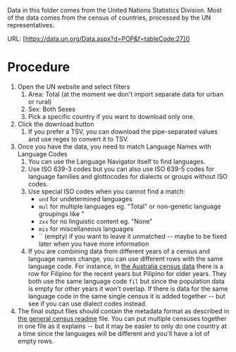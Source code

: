 Data in this folder comes from the United Nations Statistics Division. Most of the data comes from the census of countries, processed by the UN representatives.

URL: [https://data.un.org/Data.aspx?d=POP&f=tableCode:27]()

# Procedure

1. Open the UN website and select filters
   1. Area: Total (at the moment we don't import separate data for urban or rural)
   2. Sex: Both Sexes
   3. Pick a specific country if you want to download only one.
2. Click the download button
   1. If you prefer a TSV, you can download the pipe-separated values and use regex to convert it to TSV.
3. Once you have the data, you need to match Language Names with Language Codes
   1. You can use the Language Navigator itself to find languages.
   2. Use ISO 639-3 codes but you can also use ISO 639-5 codes for language families and glottocodes for dialects or groups without ISO codes.
   3. Use special ISO codes when you cannot find a match:
      - `und` for undetermined languages
      - `mul` for multiple languages eg. "Total" or non-genetic language groupings like "
      - `zxx` for no linguistic content eg. "None"
      - `mis` for miscellaneous languages
      - `` (empty) if you want to leave it unmatched -- maybe to be fixed later when you have more information
   4. If you are combining data from different years of a census and language names change, you can use different rows with the same language code. For instance, in [the Australia census data](au.tsv) there is a row for Filipino for the recent years but Pilipino for older years. They both use the same language code `fil` but since the population data is empty for other years it won't overlap. If there is data for the same language code in the same single census it is added together -- but see if you can use dialect codes instead.
4. The final output files should contain the metadata format as described in [the general census readme](../README.md) file. You can put multiple censuses together in one file as it explains -- but it may be easier to only do one country at a time since the languages will be different and you'll have a lot of empty rows.
